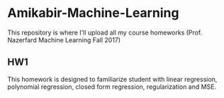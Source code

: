 # Amikabir-Machine-Learning
This repository is where I'll upload all my course homeworks (Prof. Nazerfard Machine Learning Fall 2017)

## HW1
This homework is designed to familiarize student with linear regression, polynomial regression, closed form regression, regularization and MSE.
